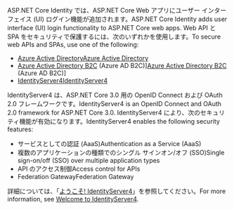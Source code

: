 <span data-ttu-id="37ac4-101">ASP.NET Core Identity では、ASP.NET Core Web アプリにユーザー インターフェイス (UI) ログイン機能が追加されます。</span><span class="sxs-lookup"><span data-stu-id="37ac4-101">ASP.NET Core Identity adds user interface (UI) login functionality to ASP.NET Core web apps.</span></span> <span data-ttu-id="37ac4-102">Web API と SPA をセキュリティで保護するには、次のいずれかを使用します。</span><span class="sxs-lookup"><span data-stu-id="37ac4-102">To secure web APIs and SPAs, use one of the following:</span></span>

* [<span data-ttu-id="37ac4-103">Azure Active Directory</span><span class="sxs-lookup"><span data-stu-id="37ac4-103">Azure Active Directory</span></span>](/azure/api-management/api-management-howto-protect-backend-with-aad)
* <span data-ttu-id="37ac4-104">[Azure Active Directory B2C](/azure/active-directory-b2c/active-directory-b2c-custom-rest-api-netfw) (Azure AD B2C)]</span><span class="sxs-lookup"><span data-stu-id="37ac4-104">[Azure Active Directory B2C](/azure/active-directory-b2c/active-directory-b2c-custom-rest-api-netfw) (Azure AD B2C)]</span></span>
* [<span data-ttu-id="37ac4-105">IdentityServer4</span><span class="sxs-lookup"><span data-stu-id="37ac4-105">IdentityServer4</span></span>](https://identityserver.io)

<span data-ttu-id="37ac4-106">IdentityServer4 は、ASP.NET Core 3.0 用の OpenID Connect および OAuth 2.0 フレームワークです。</span><span class="sxs-lookup"><span data-stu-id="37ac4-106">IdentityServer4 is an OpenID Connect and OAuth 2.0 framework for ASP.NET Core 3.0.</span></span> <span data-ttu-id="37ac4-107">IdentityServer4 により、次のセキュリティ機能が有効になります。</span><span class="sxs-lookup"><span data-stu-id="37ac4-107">IdentityServer4 enables the following security features:</span></span>

* <span data-ttu-id="37ac4-108">サービスとしての認証 (AaaS)</span><span class="sxs-lookup"><span data-stu-id="37ac4-108">Authentication as a Service (AaaS)</span></span>
* <span data-ttu-id="37ac4-109">複数のアプリケーションの種類でのシングル サインオン/オフ (SSO)</span><span class="sxs-lookup"><span data-stu-id="37ac4-109">Single sign-on/off (SSO) over multiple application types</span></span>
* <span data-ttu-id="37ac4-110">API のアクセス制御</span><span class="sxs-lookup"><span data-stu-id="37ac4-110">Access control for APIs</span></span>
* <span data-ttu-id="37ac4-111">Federation Gateway</span><span class="sxs-lookup"><span data-stu-id="37ac4-111">Federation Gateway</span></span>

<span data-ttu-id="37ac4-112">詳細については、「[ようこそ! IdentityServer4](http://docs.identityserver.io/en/latest/index.html)」を参照してください。</span><span class="sxs-lookup"><span data-stu-id="37ac4-112">For more information, see [Welcome to IdentityServer4](http://docs.identityserver.io/en/latest/index.html).</span></span>
